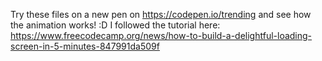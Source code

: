Try these files on a new pen on https://codepen.io/trending and see how the animation works! :D
I followed the tutorial here: https://www.freecodecamp.org/news/how-to-build-a-delightful-loading-screen-in-5-minutes-847991da509f

